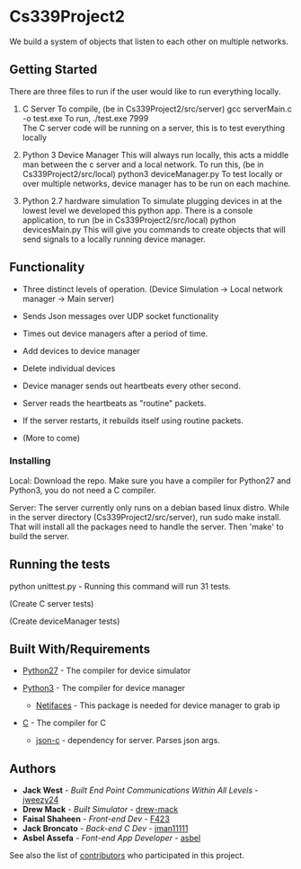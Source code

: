 # Cs339Project2

We build a system of objects that listen to each other on multiple networks.

## Getting Started

There are three files to run if the user would like to run everything locally.

1) C Server
    To compile, (be in Cs339Project2/src/server) gcc serverMain.c -o test.exe
    To run, ./test.exe 7999     
    The C server code will be running on a server, this is to test everything locally

2) Python 3 Device Manager
    This will always run locally, this acts a middle man between the c server and a local network.
    To run this, (be in Cs339Project2/src/local) python3 deviceManager.py
    To test locally or over multiple networks, device manager has to be run on each machine.

3) Python 2.7 hardware simulation
    To simulate plugging devices in at the lowest level we developed this python app.
    There is a console application, to run (be in Cs339Project2/src/local) python devicesMain.py
    This will give you commands to create objects that will send signals to a locally running device manager.


## Functionality

  * Three distinct levels of operation. (Device Simulation -> Local network manager -> Main server)

  * Sends Json messages over UDP socket functionality

  * Times out device managers after a period of time.

  * Add devices to device manager

  * Delete individual devices

  * Device manager sends out heartbeats every other second.

  * Server reads the heartbeats as "routine" packets.

  * If the server restarts, it rebuilds itself using routine packets.

  * (More to come)


### Installing


Local:
Download the repo. Make sure you have a compiler for Python27 and Python3, you do not need a C compiler.

Server:
The server currently only runs on a debian based linux distro. While in the server directory (Cs339Project2/src/server), run sudo make install. That will install all the packages need to handle the server. Then 'make' to build the server.

## Running the tests

python unittest.py - Running this command will run 31 tests.

(Create C server tests)

(Create deviceManager tests)


## Built With/Requirements

* [Python27](https://www.python.org/download/releases/2.7/) - The compiler for device simulator

* [Python3](https://www.python.org/downloads/release/python-372/) - The compiler for device manager

    * [Netifaces](https://pypi.org/project/netifaces/) - This package is needed for device manager to grab ip

* [C](http://gcc.gnu.org/install/) - The compiler for C

    * [json-c](https://github.com/json-c/json-c) - dependency for server. Parses json args.


## Authors

* **Jack West** - *Built End Point Communications Within All Levels* - [jweezy24](https://github.com/jweezy24)
* **Drew Mack** - *Built Simulator* - [drew-mack](https://github.com/drew-mack)
* **Faisal Shaheen** - *Front-end Dev* - [F423](https://github.com/F423)
* **Jack Broncato** - *Back-end C Dev* - [jman11111](https://github.com/jman11111)
* **Asbel Assefa** - *Font-end App Developer* - [asbel](https://github.com/asbel)

See also the list of [contributors](https://github.com/your/project/contributors) who participated in this project.
